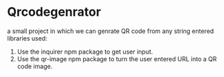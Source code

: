 # Qrcodegenrator
a small project in which we can genrate QR code from any string entered
libraries used:
1. Use the inquirer npm package to get user input.
2. Use the qr-image npm package to turn the user entered URL into a QR code image.
